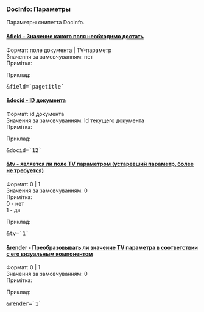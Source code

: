 
<meta http-equiv="Content-Type" content="text/html; charset=utf-8">
<h3>DocInfo: Параметры </h3> 
Параметры снипетта DocInfo.	
<br>
<div class="panel-group accordion">
<div class="panel panel-default">
<div class="panel-heading">
<h4 class="panel-title"><a id="1712"></a><a class="accordion-toggle collapsed" data-toggle="collapse" data-parent="#accordion" href="#collapse1712"><span class="text-bold">&field</span> - Значение какого поля необходимо достать</a></h4>
</div>
<div id="collapse1712" class="panel-collapse collapse">
<div class="panel-body">
<span class="text-bold">Формат:</span> поле документа | TV-параметр<br>
<span class="text-bold">Значення за замовчуванням:</span> нет<br>
<span class="text-bold">Примітка:</span> <br>
<p><span class="text-bold">Приклад:</span></p>
<pre class="brush: html;">&field=`pagetitle`</pre>
</div>
</div>
</div>

<div class="panel panel-default">
<div class="panel-heading">
<h4 class="panel-title"><a id="1713"></a><a class="accordion-toggle collapsed" data-toggle="collapse" data-parent="#accordion" href="#collapse1713"><span class="text-bold">&docid</span> - ID документа</a></h4>
</div>
<div id="collapse1713" class="panel-collapse collapse">
<div class="panel-body">
<span class="text-bold">Формат:</span> id документа<br>
<span class="text-bold">Значення за замовчуванням:</span> Id текущего документа<br>
<span class="text-bold">Примітка:</span> <br>
<p><span class="text-bold">Приклад:</span></p>
<pre class="brush: html;">&docid=`12`</pre>
</div>
</div>
</div>

<div class="panel panel-default">
<div class="panel-heading">
<h4 class="panel-title"><a id="1714"></a><a class="accordion-toggle collapsed" data-toggle="collapse" data-parent="#accordion" href="#collapse1714"><span class="text-bold">&tv</span> - является ли поле TV параметром (устаревший параметр, более не требуется)</a></h4>
</div>
<div id="collapse1714" class="panel-collapse collapse">
<div class="panel-body">
<span class="text-bold">Формат:</span> 0 | 1<br>
<span class="text-bold">Значення за замовчуванням:</span> 0<br>
<span class="text-bold">Примітка:</span> <br>0 - нет
<br>1 - да<br>
<p><span class="text-bold">Приклад:</span></p>
<pre class="brush: html;">&tv=`1`</pre>
</div>
</div>
</div>

<div class="panel panel-default">
<div class="panel-heading">
<h4 class="panel-title"><a id="1715"></a><a class="accordion-toggle collapsed" data-toggle="collapse" data-parent="#accordion" href="#collapse1715"><span class="text-bold">&render</span> - Преобразовывать ли значение TV параметра в соответствии с его визуальным компонентом</a></h4>
</div>
<div id="collapse1715" class="panel-collapse collapse">
<div class="panel-body">
<span class="text-bold">Формат:</span> 0 | 1<br>
<span class="text-bold">Значення за замовчуванням:</span> 0<br>
<span class="text-bold">Примітка:</span> <br>
<p><span class="text-bold">Приклад:</span></p>
<pre class="brush: html;">&render=`1`</pre>
</div>
</div>
</div>
</div>